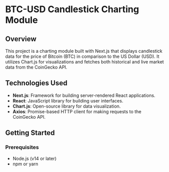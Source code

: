 # BTC-USD Candlestick Charting Module

## Overview

This project is a charting module built with Next.js that displays candlestick data for the price of Bitcoin (BTC) in comparison to the US Dollar (USD). It utilizes Chart.js for visualizations and fetches both historical and live market data from the CoinGecko API.

## Technologies Used

- **Next.js**: Framework for building server-rendered React applications.
- **React**: JavaScript library for building user interfaces.
- **Chart.js**: Open-source library for data visualization.
- **Axios**: Promise-based HTTP client for making requests to the CoinGecko API.

## Getting Started

### Prerequisites

- Node.js (v14 or later)
- npm or yarn

